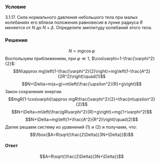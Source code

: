 ###  Условие 

$3.1.17.$ Сила нормального давления небольшого тела при малых колебаниях его вблизи положения равновесия в лунке радиуса $R$ меняется от $N$ до $N + \Delta$. Определите амплитуду колебаний этого тела. 

### Решение

$$N=mg\cos\varphi$$ Воспользуем приближением, при $\varphi\ll1$, $\cos\varphi=1-\frac{\varphi^2}{2}$: $$N\approx mg\left(1-\frac{\varphi^2}{2}\right)=mg\left(1-\frac{A^2}{2R^2}\right)\quad(1)$$ $$N+\Delta=m(a+g)=m\left(\frac{\upsilon^2}{R}+g\right)$$ Закон сохранения энергии $$mgR(1-\cos\varphi)\approx mgR\frac{\varphi^2}{2}=\frac{m\upsilon^2}{2}$$ $$N+\Delta=m\left(\frac{gR\varphi^2}{R}+g\right)=mg(1+\varphi^2)$$ $$N+\Delta=mg\left(1+\frac{A^2}{R^2}\right)\quad(2)$$ Далее решаем систему из уравнений $(1)$ и $(2)$ и получаем, что: $$\fbox{$A=R\sqrt{\frac{2\Delta}{3N+\Delta}}$}$$ 

#### Ответ

$$A=R\sqrt{\frac{2\Delta}{3N+\Delta}}$$ 
